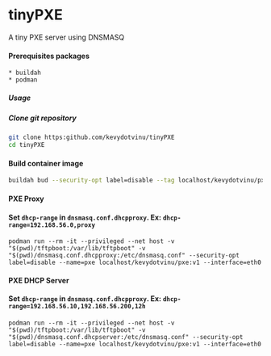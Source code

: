 # tinyPXE
A tiny PXE server using DNSMASQ

#### Prerequisites packages
```
* buildah
* podman
```

##### Usage
##### Clone git repository
```bash
git clone https:github.com/kevydotvinu/tinyPXE
cd tinyPXE
```

#### Build container image
```bash
buildah bud --security-opt label=disable --tag localhost/kevydotvinu/pxe:v1 .
```

#### PXE Proxy
#### Set `dhcp-range` in `dnsmasq.conf.dhcpproxy`. Ex: `dhcp-range=192.168.56.0,proxy` 
```
podman run --rm -it --privileged --net host -v "$(pwd)/tftpboot:/var/lib/tftpboot" -v "$(pwd)/dnsmasq.conf.dhcpproxy:/etc/dnsmasq.conf" --security-opt label=disable --name=pxe localhost/kevydotvinu/pxe:v1 --interface=eth0
```

#### PXE DHCP Server
#### Set `dhcp-range` in `dnsmasq.conf.dhcpproxy`. Ex: `dhcp-range=192.168.56.10,192.168.56.200,12h`
```
podman run --rm -it --privileged --net host -v "$(pwd)/tftpboot:/var/lib/tftpboot" -v "$(pwd)/dnsmasq.conf.dhcpserver:/etc/dnsmasq.conf" --security-opt label=disable --name=pxe localhost/kevydotvinu/pxe:v1 --interface=eth0
```
